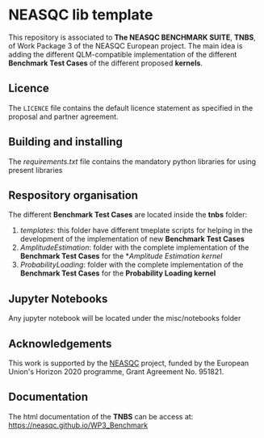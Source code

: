 # NEASQC lib template

This repository is associated to **The NEASQC BENCHMARK SUITE**, **TNBS**, of Work Package 3 of the NEASQC European project. The main idea is adding the different QLM-compatible implementation of the different **Benchmark Test Cases** of the different proposed **kernels**.

## Licence

The `LICENCE` file contains the default licence statement as specified in the proposal and partner agreement.

## Building and installing

The *requirements.txt* file contains the mandatory python libraries for using present libraries

## Respository organisation

The different **Benchmark Test Cases** are located inside the **tnbs** folder:

1. *templates*: this folder have different tmeplate scripts for helping in the development of the implementation of new **Benchmark Test Cases**
2. *AmplitudeEstimation*: folder with the complete implementation of the **Benchmark Test Cases** for the **Amplitude Estimation kernel*
3. *ProbabilityLoading*: folder with the complete implementation of the **Benchmark Test Cases** for the **Probability Loading kernel**

## Jupyter Notebooks
Any jupyter notebook will be located under the misc/notebooks folder


## Acknowledgements

This work is supported by the [NEASQC](https://cordis.europa.eu/project/id/951821) project, funded by the European Union's Horizon 2020 programme, Grant Agreement No. 951821.

## Documentation

The html documentation of the **TNBS**  can be access at: https://neasqc.github.io/WP3_Benchmark
